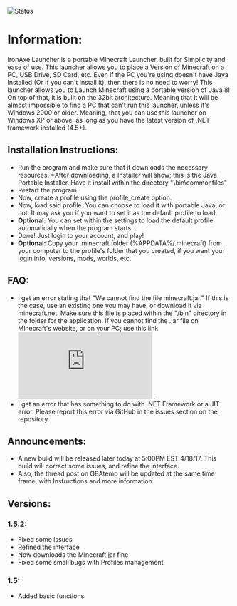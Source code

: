 ![Status](https://github.com/zoltx23/IronAxe/blob/master/Common/Resources/Images/IRONAXE_LOGO.png?raw=true) 

# Information: 
IronAxe Launcher is a portable Minecraft Launcher, built for Simplicity and ease of use.
This launcher allows you to place a Version of Minecraft on a PC, USB Drive, SD Card, etc.
Even if the PC you're using doesn't have Java Installed (Or if you can't install it), then there is no
need to worry! This launcher allows you to Launch Minecraft using a portable version of Java 8!
On top of that, it is built on the 32bit architecture. Meaning that it will be almost impossible to find a PC that can't run this launcher, unless it's Windows 2000 or older. Meaning, that you can use this launcher on Windows XP or above; as long as you have the latest version of .NET framework installed (4.5+).

## Installation Instructions:


* Run the program and make sure that it downloads the necessary resources.
*After downloading, a Installer will show; this is the Java Portable Installer. Have it install within the directory "\bin\commonfiles"
* Restart the program.
* Now, create a profile using the profile_create option.
* Now, load said profile. You can choose to load it with portable Java, or not. It may ask you if you want to set it as the default profile to load.
* **Optional:** You can set within the settings to load the default profile automatically when the program starts.
* Done! Just login to your account, and play!
* **Optional:** Copy your .minecraft folder (%APPDATA%/.minecraft) from your computer to the profile's folder that you created, if you want your login info, versions, mods, worlds, etc.

## FAQ:


* I get an error stating that "We cannot find the file minecraft.jar." If this is the case, use an existing one you may have, or download it via minecraft.net. Make sure this file is placed within the "/bin" directory in the folder for the application. If you cannot find the .jar file on Minecraft's website, or on your PC; use this link ![here](https://github.com/zoltx23/IronAxe/raw/master/Common/Resources/Java_Launcher/minecraft.jar?raw=true) .
* I get an error that has something to do with .NET Framework or a JIT error. Please report this error via GitHub in the issues section on the repository.

## Announcements: 

* A new build will be released later today at 5:00PM EST 4/18/17.
This build will correct some issues, and refine the interface. 
* Also, the thread post on GBAtemp will be updated at the same time frame, with Instructions and more information. 

## Versions: 

### 1.5.2: 
* Fixed some issues
* Refined the interface
* Now downloads the Minecraft.jar fine
* Fixed some small bugs with Profiles management

### 1.5: 
* Added basic functions
